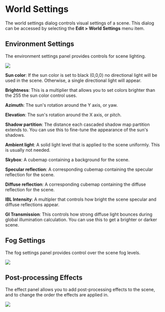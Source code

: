 # World Settings

The world settings dialog controls visual settings of a scene. This dialog can be accessed by selecting the **Edit > World Settings** menu item.

## Environment Settings

The environment settings panel provides controls for scene lighting.

![](https://github.com/UltraEngine/Documentation/blob/master/Images/worldsettings.png?raw=true)

**Sun color**: If the sun color is set to black (0,0,0) no directional light will be used in the scene. Otherwise, a single directional light will appear.

**Brightness**: This is a multiplier that allows you to set colors brighter than the 255 the sun color control uses.

**Azimuth**: The sun's rotation around the Y axis, or yaw.

**Elevation**: The sun's rotation around the X axis, or pitch.

**Shadow partition**: The distance each cascaded shadow map partition extends to. You can use this to fine-tune the appearance of the sun's shadows.

**Ambient light**: A solid light level that is applied to the scene uniformly. This is usually not needed.

**Skybox**: A cubemap containing a background for the scene.

**Specular reflection**: A corresponding cubemap containing the specular reflection for the scene.

**Diffuse reflection**: A corresponding cubemap containing the diffuse reflection for the scene.

**IBL Intensity**: A multipler that controls how bright the scene specular and diffuse reflections appear.

**GI Transmission**: This controls how strong diffuse light bounces during global illumination calculation. You can use this to get a brighter or darker scene.

## Fog Settings

The fog settings panel provides control over the scene fog levels.

![](https://github.com/UltraEngine/Documentation/blob/master/Images/worldsettings2.png?raw=true)

## Post-processing Effects

The effect panel allows you to add post-processing effects to the scene, and to change the order the effects are applied in.

![](https://github.com/UltraEngine/Documentation/blob/master/Images/worldsettings3.png?raw=true)

